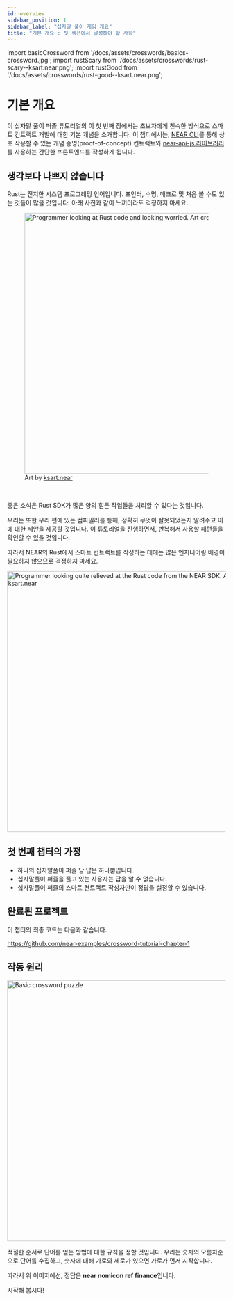 ```yaml
---
id: overview
sidebar_position: 1
sidebar_label: "십자말 풀이 게임 개요"
title: "기본 개요 : 첫 섹션에서 달성해야 할 사항"
---
```


import basicCrossword from '/docs/assets/crosswords/basics-crossword.jpg';
import rustScary from '/docs/assets/crosswords/rust-scary--ksart.near.png';
import rustGood from '/docs/assets/crosswords/rust-good--ksart.near.png';

# 기본 개요

이 십자말 풀이 퍼즐 튜토리얼의 이 첫 번째 장에서는 초보자에게 친숙한 방식으로 스마트 컨트랙트 개발에 대한 기본 개념을 소개합니다. 이 챕터에서는, [NEAR CLI](https://docs.near.org/tools/near-cli)를 통해 상호 작용할 수 있는 개념 증명(proof-of-concept) 컨트랙트와 [near-api-js 라이브러리](https://www.npmjs.com/package/near-api-js)를 사용하는 간단한 프론트엔드를 작성하게 됩니다.

## 생각보다 나쁘지 않습니다

Rust는 진지한 시스템 프로그래밍 언어입니다. 포인터, 수명, 매크로 및 처음 볼 수도 있는 것들이 많을 것입니다. 아래 사진과 같이 느끼더라도 걱정하지 마세요.

<figure>
    <img src={rustScary} alt="Programmer looking at Rust code and looking worried. Art created by ksart.near" width="600"/>
    <figcaption>Art by <a href="https://twitter.com/ksartworks" target="_blank">ksart.near</a></figcaption>
</figure>
<br/>

좋은 소식은 Rust SDK가 많은 양의 힘든 작업들을 처리할 수 있다는 것입니다.

우리는 또한 우리 편에 있는 컴파일러를 통해, 정확히 무엇이 잘못되었는지 알려주고 이에 대한 제안을 제공할 것입니다. 이 튜토리얼을 진행하면서, 반복해서 사용할 패턴들을 확인할 수 있을 것입니다.

따라서 NEAR의 Rust에서 스마트 컨트랙트를 작성하는 데에는 많은 엔지니어링 배경이 필요하지 않으므로 걱정하지 마세요.


<img src={rustGood} alt="Programmer looking quite relieved at the Rust code from the NEAR SDK. Art created by ksart.near" width="600"/>

## 첫 번째 챕터의 가정

- 하나의 십자말풀이 퍼즐 당 답은 하나뿐입니다.
- 십자말풀이 퍼즐을 풀고 있는 사용자는 답을 알 수 없습니다.
- 십자말풀이 퍼즐의 스마트 컨트랙트 작성자만이 정답을 설정할 수 있습니다.

## 완료된 프로젝트

이 챕터의 최종 코드는 다음과 같습니다.

https://github.com/near-examples/crossword-tutorial-chapter-1

## 작동 원리

<img src={basicCrossword} alt="Basic crossword puzzle" width="600" />

적절한 순서로 단어를 얻는 방법에 대한 규칙을 정할 것입니다. 우리는 숫자의 오름차순으로 단어를 수집하고, 숫자에 대해 가로와 세로가 있으면 가로가 먼저 시작합니다.


따라서 위 이미지에선, 정답은 **near nomicon ref finance**입니다. 

시작해 봅시다!
